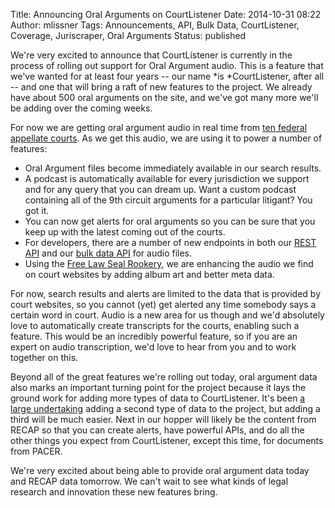 Title: Announcing Oral Arguments on CourtListener
Date: 2014-10-31 08:22
Author: mlissner
Tags: Announcements, API, Bulk Data, CourtListener, Coverage, Juriscraper, Oral Arguments
Status: published

We're very excited to announce that CourtListener is currently in the
process of rolling out support for Oral Argument audio. This is a
feature that we've wanted for at least four years -- our
name *is *CourtListener, after all -- and one that will bring a raft
of new features to the project. We already have about 500 oral arguments
on the site, and we've got many more we'll be adding over the coming
weeks.

For now we are getting oral argument audio in real time from [ten
federal appellate
courts](https://www.courtlistener.com/coverage/#scraped-jurisdictions).
As we get this audio, we are using it to power a number of features:

-   Oral Argument files become immediately available in our search
    results.
-   A podcast is automatically available for every jurisdiction we
    support and for any query that you can dream up. Want a custom
    podcast containing all of the 9th circuit arguments for a particular
    litigant? You got it.
-   You can now get alerts for oral arguments so you can be sure that
    you keep up with the latest coming out of the courts.
-   For developers, there are a number of new endpoints in both our
    [REST API](https://www.courtlistener.com/api/rest-info/) and our
    [bulk data API](https://www.courtlistener.com/api/bulk-info/) for
    audio files.
-   Using the [Free Law Seal
    Rookery](https://github.com/freelawproject/seal-rookery), we are
    enhancing the audio we find on court websites by adding album art
    and better meta data.

For now, search results and alerts are limited to the data that is
provided by court websites, so you cannot (yet) get alerted any time
somebody says a certain word in court. Audio is a new area for us though
and we'd absolutely love to automatically create transcripts for the
courts, enabling such a feature. This would be an incredibly powerful
feature, so if you are an expert on audio transcription, we'd love to
hear from you and to work together on this.

Beyond all of the great features we're rolling out today, oral argument
data also marks an important turning point for the project because it
lays the ground work for adding more types of data to CourtListener.
It's been [a large
undertaking](https://github.com/freelawproject/courtlistener/compare/f5a5cadb5f24372dd2d1f674f892d3a3cd7110fe...master)
adding a second type of data to the project, but adding a third will be
much easier. Next in our hopper will likely be the content from RECAP so
that you can create alerts, have powerful APIs, and do all the other
things you expect from CourtListener, except this time, for documents
from PACER.

We're very excited about being able to provide oral argument data today
and RECAP data tomorrow. We can't wait to see what kinds of legal
research and innovation these new features bring.

